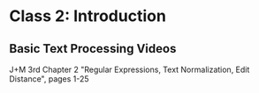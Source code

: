 Class 2: Introduction
============

## Basic Text Processing Videos 
J+M 3rd Chapter 2 "Regular Expressions, Text Normalization, Edit Distance", pages 1-25 

